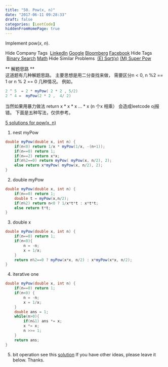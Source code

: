 ```yaml
---
title: "50. Pow(x, n)"
date: "2017-06-11 09:28:33"
draft: false
categories: [LeetCode]
hiddenFromHomePage: true
---
```

Implement pow(*x*, *n*).

Hide Company Tags
 [LinkedIn](https://leetcode.com/company/linkedin/) [Google](https://leetcode.com/company/google/) [Bloomberg](https://leetcode.com/company/bloomberg/) [Facebook](https://leetcode.com/company/facebook/)
Hide Tags
 [Binary Search](https://leetcode.com/tag/binary-search/) [Math](https://leetcode.com/tag/math/)
Hide Similar Problems
 [(E) Sqrt(x)](https://leetcode.com/problems/sqrtx/) [(M) Super Pow](https://leetcode.com/problems/super-pow/)

** 解题思路 **   
这道题有几种解题思路。 主要思想是用二分查找来做， 需要区分n < 0,  n %2 == 1 or  n % 2 == 0  几种情况。  例如，
```java 
2 ^ 5  = 2 * myPow( 2 * 2 , 5/2)  
2 ^ 4 =  myPow(2 * 2 ,  4/ 2)
```
当然如果用暴力做法 return x * x * x ... * x  (n 个x 相乘） 会造成leetcode oj报错。 
下面是五种写法，仅供参考。

[5 solutions for pow(x, n)](https://discuss.leetcode.com/topic/21837/5-different-choices-when-talk-with-interviewers)
1. nest myPow
```java
double myPow(double x, int n) {
    if(n<0) return 1/x * myPow(1/x, -(n+1));
    if(n==0) return 1;
    if(n==2) return x*x;
    if(n%2==0) return myPow( myPow(x, n/2), 2);
    else return x*myPow( myPow(x, n/2), 2);
}
```
2. double myPow
```java
double myPow(double x, int n) { 
    if(n==0) return 1;
    double t = myPow(x,n/2);
    if(n%2) return n<0 ? 1/x*t*t : x*t*t;
    else return t*t;
}
```  

3. double x
```java
double myPow(double x, int n) { 
    if(n==0) return 1;
    if(n<0){
        n = -n;
        x = 1/x;
    }
    return n%2==0 ? myPow(x*x, n/2) : x*myPow(x*x, n/2);
}
```  
4.  iterative one   
```java
double myPow(double x, int n) { 
    if(n==0) return 1;
    if(n<0) {
        n = -n;
        x = 1/x;
    }
    double ans = 1;
    while(n>0){
        if(n&1) ans *= x;
        x *= x;
        n >>= 1;
    }
    return ans;
}
```
5. bit operation
see this [solution](https://leetcode.com/discuss/12004/my-answer-using-bit-operation-c-implementation)
If you have other ideas, please leave it below. Thanks.
